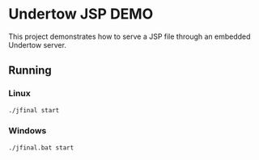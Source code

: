 # Undertow JSP DEMO

This project demonstrates how to serve a JSP file through an embedded Undertow server.
 
## Running

### Linux
 
```bash
./jfinal start
```

### Windows

```bash
./jfinal.bat start
```

